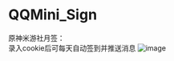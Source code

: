 # QQMini_Sign
原神米游社月签：<br>
录入cookie后可每天自动签到并推送消息
![image](https://i.loli.net/2021/01/09/YpxTDw645L8boJF.png)
